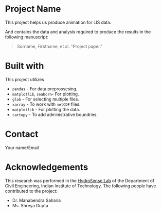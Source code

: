 # Project Name

This project helps us produce animation for LIS data.

And contains the data and analysis required to produce the results in the following manuscript:

> Surname, Firstname, et al. "Project paper."

# Built with

This project utilizes 

- `pandas` - For data preprossesing.
- `matplotlib`, `seaborn`- For plotting.
- `glob` - For selecting multiple files.
- `xarray` - To work with `netCDF` files.
- `matplotlib` - For plotting the data.
- `cartopy` - To add administrative boundries.

# Contact

Your name/Email

# Acknowledgements

This research was performed in the [HydroSense Lab](https://hydrosenselab.github.io/) of the Department of Civil Engineering, Indian Institute of Technology. The following people have contributed to the project:

- Dr. Manabendra Saharia
- Ms. Shreya Gupta
